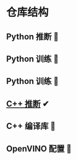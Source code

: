 # 仓库结构

## Python 推断 👀

## Python 训练 👀

## Python 训练 👀

## [C++ 推断](https://gitee.com/solen0/video-matting/tree/master/RVM_lite.ai.toolkit_Window_1.0) ✔

## C++ 编译库 👀

## OpenVINO 配置 👀


